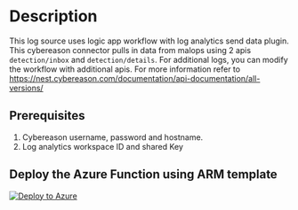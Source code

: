 # Description

This log source uses logic app workflow with log analytics send data plugin. This cybereason connector pulls in data from malops using 2 apis `detection/inbox` and `detection/details`. For additional logs, you can modify the workflow with additional apis. For more information refer to https://nest.cybereason.com/documentation/api-documentation/all-versions/

## Prerequisites

1. Cybereason username, password and hostname.
2. Log analytics workspace ID and shared Key

## Deploy the Azure Function using ARM template

[![Deploy to Azure](https://aka.ms/deploytoazurebutton)](https://portal.azure.com/#create/Microsoft.Template/uri/https%3A%2F%2Fraw.githubusercontent.com%2FAzure%2FAzure-Sentinel%2Fmaster%2FDataConnectors%2FCybereason%2Fazuredeploy_connector_cybereason.json)

<!-- Link will work after being merged to master-->
